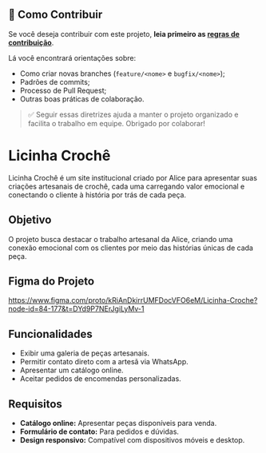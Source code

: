 ## 👥 Como Contribuir

Se você deseja contribuir com este projeto, **leia primeiro as [regras de contribuição](./CONTRIBUTING.md)**.

Lá você encontrará orientações sobre:
- Como criar novas branches (`feature/<nome>` e `bugfix/<nome>`);
- Padrões de commits;
- Processo de Pull Request;
- Outras boas práticas de colaboração.

> ✅ Seguir essas diretrizes ajuda a manter o projeto organizado e facilita o trabalho em equipe. Obrigado por colaborar!

# Licinha Crochê

Licinha Crochê é um site institucional criado por Alice para apresentar suas criações artesanais de crochê, cada uma carregando valor emocional e conectando o cliente à história por trás de cada peça.

## Objetivo
O projeto busca destacar o trabalho artesanal da Alice, criando uma conexão emocional com os clientes por meio das histórias únicas de cada peça.

## Figma do Projeto

<a> https://www.figma.com/proto/kRiAnDkirrUMFDocVFO6eM/Licinha-Croche?node-id=84-177&t=DYd9P7NErJgiLyMv-1 </a>

## Funcionalidades
- Exibir uma galeria de peças artesanais.
- Permitir contato direto com a artesã via WhatsApp.
- Apresentar um catálogo online.
- Aceitar pedidos de encomendas personalizadas.

## Requisitos
- **Catálogo online:** Apresentar peças disponíveis para venda.
- **Formulário de contato:** Para pedidos e dúvidas.
- **Design responsivo:** Compatível com dispositivos móveis e desktop.
